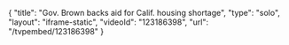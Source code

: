 {
    "title": "Gov. Brown backs aid for Calif. housing shortage",
    "type": "solo",
    "layout": "iframe-static",
    "videoId": "123186398",
    "url": "\/tvpembed\/123186398"
}